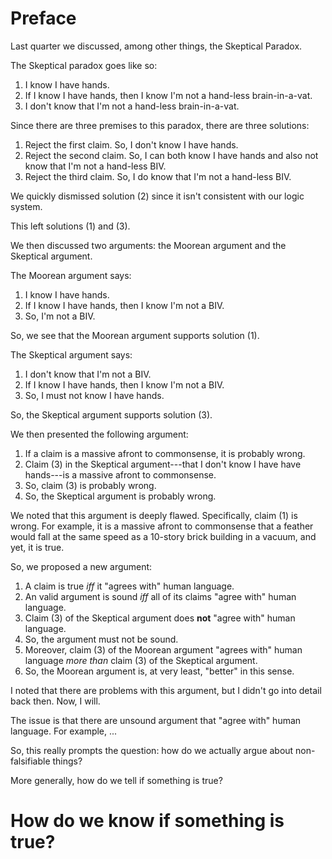 # Preface

Last quarter we discussed, among other things, the Skeptical Paradox.

The Skeptical paradox goes like so:
1. I know I have hands.
1. If I know I have hands, then I know I'm not a hand-less brain-in-a-vat.
1. I don't know that I'm not a hand-less brain-in-a-vat.

Since there are three premises to this paradox, there are three solutions:
1. Reject the first claim. So, I don't know I have hands.
1. Reject the second claim. So, I can both know I have hands and also not know that I'm not a hand-less BIV.
1. Reject the third claim. So, I do know that I'm not a hand-less BIV.

We quickly dismissed solution (2) since it isn't consistent with our logic system.

This left solutions (1) and (3). 

We then discussed two arguments: the Moorean argument and the Skeptical argument.

The Moorean argument says:
1. I know I have hands.
1. If I know I have hands, then I know I'm not a BIV.
1. So, I'm not a BIV.

So, we see that the Moorean argument supports solution (1).

The Skeptical argument says:
1. I don't know that I'm not a BIV.
1. If I know I have hands, then I know I'm not a BIV.
1. So, I must not know I have hands.

So, the Skeptical argument supports solution (3).

We then presented the following argument:
1. If a claim is a massive afront to commonsense, it is probably wrong.
1. Claim (3) in the Skeptical argument---that I don't know I have have hands---is a massive afront to commonsense.
1. So, claim (3) is probably wrong.
1. So, the Skeptical argument is probably wrong.

We noted that this argument is deeply flawed. Specifically, claim (1) is wrong. For example, it is a massive afront to commonsense that a feather would fall at the same speed as a 10-story brick building in a vacuum, and yet, it is true.

So, we proposed a new argument:
1. A claim is true _iff_ it "agrees with" human language.
1. An valid argument is sound _iff_ all of its claims "agree with" human language.
1. Claim (3) of the Skeptical argument does **not** "agree with" human language.
1. So, the argument must not be sound.
1. Moreover, claim (3) of the Moorean argument "agrees with" human language _more than_ claim (3) of the Skeptical argument.
1. So, the Moorean argument is, at very least, "better" in this sense.

I noted that there are problems with this argument, but I didn't go into detail back then. Now, I will.

The issue is that there are unsound argument that "agree with" human language. For example, ...

So, this really prompts the question: how do we actually argue about non-falsifiable things? 

More generally, how do we tell if something is true?


# How do we know if something is true?

